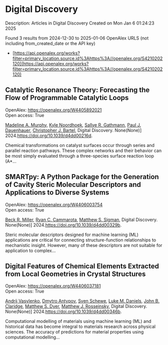 # Digital Discovery
Description: Articles in Digital Discovery
Created on Mon Jan  6 01:24:23 2025

Found 3 results from 2024-12-30 to 2025-01-06
OpenAlex URLS (not including from_created_date or the API key)
- [https://api.openalex.org/works?filter=primary_location.source.id%3Ahttps%3A//openalex.org/S4210202120](https://api.openalex.org/works?filter=primary_location.source.id%3Ahttps%3A//openalex.org/S4210202120)

## Catalytic Resonance Theory: Forecasting the Flow of Programmable Catalytic Loops   

OpenAlex: https://openalex.org/W4405892021    
Open access: True
    
[Madeline A. Murphy](https://openalex.org/A5051959855), [Kyle Noordhoek](https://openalex.org/A5033015720), [Sallye R. Gathmann](https://openalex.org/A5030610409), [Paul J. Dauenhauer](https://openalex.org/A5003718847), [Christopher J. Bartel](https://openalex.org/A5065773454), Digital Discovery. None(None)] 2024.https://doi.org/10.1039/d4dd00216d.
    
Chemical transformations on catalyst surfaces occur through series and parallel reaction pathways. These complex networks and their behavior can be most simply evaluated through a three-species surface reaction loop (A*...    

    

## SMARTpy: A Python Package for the Generation of Cavity Steric Molecular Descriptors and Applications to Diverse Systems   

OpenAlex: https://openalex.org/W4406003754    
Open access: True
    
[Beck R. Miller](https://openalex.org/A5111090728), [Ryan C. Cammarota](https://openalex.org/A5078332329), [Matthew S. Sigman](https://openalex.org/A5005862481), Digital Discovery. None(None)] 2024.https://doi.org/10.1039/d4dd00329b.
    
Steric molecular descriptors designed for machine learning (ML) applications are critical for connecting structure-function relationships to mechanistic insight. However, many of these descriptors are not suitable for application to complex...    

    

## Digital Features of Chemical Elements Extracted from Local Geometries in Crystal Structures   

OpenAlex: https://openalex.org/W4406037181    
Open access: True
    
[Andrij Vasylenko](https://openalex.org/A5053274067), [Dmytro Antypov](https://openalex.org/A5062223660), [Sven Schewe](https://openalex.org/A5041836791), [Luke M. Daniels](https://openalex.org/A5021303389), [John B. Claridge](https://openalex.org/A5089917898), [Matthew S. Dyer](https://openalex.org/A5091597124), [Matthew J. Rosseinsky](https://openalex.org/A5054755054), Digital Discovery. None(None)] 2024.https://doi.org/10.1039/d4dd00346b.
    
Computational modelling of materials using machine learning (ML) and historical data has become integral to materials research across physical sciences. The accuracy of predictions for material properties using computational modelling...    

    
